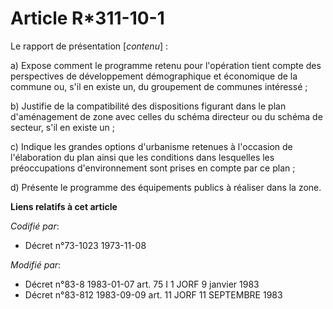 # Article R*311-10-1

Le rapport de présentation [*contenu*] :

a) Expose comment le programme retenu pour l'opération tient compte des perspectives de développement démographique et
économique de la commune ou, s'il en existe un, du groupement de communes intéressé ;

b) Justifie de la compatibilité des dispositions figurant dans le plan d'aménagement de zone avec celles du schéma directeur
ou du schéma de secteur, s'il en existe un ;

c) Indique les grandes options d'urbanisme retenues à l'occasion de l'élaboration du plan ainsi que les conditions dans
lesquelles les préoccupations d'environnement sont prises en compte par ce plan ;

d) Présente le programme des équipements publics à réaliser dans la zone.

**Liens relatifs à cet article**

_Codifié par_:

  - Décret n°73-1023 1973-11-08

_Modifié par_:

  - Décret n°83-8 1983-01-07 art. 75 I 1 JORF 9 janvier 1983
  - Décret n°83-812 1983-09-09 art. 11 JORF 11 SEPTEMBRE 1983
